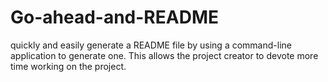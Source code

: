 # Go-ahead-and-README
quickly and easily generate a README file by using a command-line application to generate one. This allows the project creator to devote more time working on the project.
